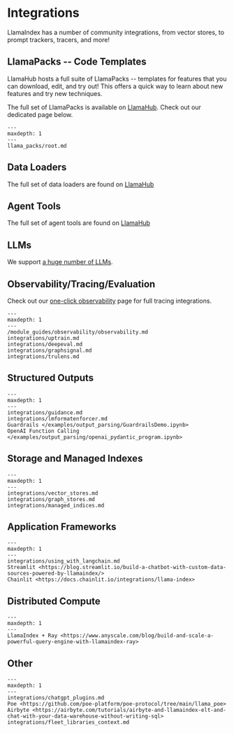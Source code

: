 # Integrations

LlamaIndex has a number of community integrations, from vector stores, to prompt trackers, tracers, and more!

## LlamaPacks -- Code Templates

LlamaHub hosts a full suite of LlamaPacks -- templates for features that you can download, edit, and try out! This offers a quick way to learn about new features and try new techniques.

The full set of LlamaPacks is available on [LlamaHub](https://llamahub.ai/). Check out our dedicated page below.

```{toctree}
---
maxdepth: 1
---
llama_packs/root.md
```

## Data Loaders

The full set of data loaders are found on [LlamaHub](https://llamahub.ai/)

## Agent Tools

The full set of agent tools are found on [LlamaHub](https://llamahub.ai/)

## LLMs

We support [a huge number of LLMs](/module_guides/models/llms/modules.md).

## Observability/Tracing/Evaluation

Check out our [one-click observability](/module_guides/observability/observability.md) page
for full tracing integrations.

```{toctree}
---
maxdepth: 1
---
/module_guides/observability/observability.md
integrations/uptrain.md
integrations/deepeval.md
integrations/graphsignal.md
integrations/trulens.md

```

## Structured Outputs

```{toctree}
---
maxdepth: 1
---
integrations/guidance.md
integrations/lmformatenforcer.md
Guardrails </examples/output_parsing/GuardrailsDemo.ipynb>
OpenAI Function Calling </examples/output_parsing/openai_pydantic_program.ipynb>
```

## Storage and Managed Indexes

```{toctree}
---
maxdepth: 1
---
integrations/vector_stores.md
integrations/graph_stores.md
integrations/managed_indices.md
```

## Application Frameworks

```{toctree}
---
maxdepth: 1
---
integrations/using_with_langchain.md
Streamlit <https://blog.streamlit.io/build-a-chatbot-with-custom-data-sources-powered-by-llamaindex/>
Chainlit <https://docs.chainlit.io/integrations/llama-index>
```

## Distributed Compute

```{toctree}
---
maxdepth: 1
---
LlamaIndex + Ray <https://www.anyscale.com/blog/build-and-scale-a-powerful-query-engine-with-llamaindex-ray>

```

## Other

```{toctree}
---
maxdepth: 1
---
integrations/chatgpt_plugins.md
Poe <https://github.com/poe-platform/poe-protocol/tree/main/llama_poe>
Airbyte <https://airbyte.com/tutorials/airbyte-and-llamaindex-elt-and-chat-with-your-data-warehouse-without-writing-sql>
integrations/fleet_libraries_context.md

```
